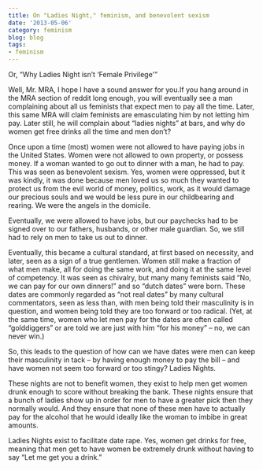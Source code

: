 ```yaml
---
title: On "Ladies Night," feminism, and benevolent sexism
date: '2013-05-06'
category: feminism
blog: blog
tags:
- feminism
---
```


Or, “Why Ladies Night isn’t ‘Female Privilege'”

Well, Mr. MRA, I hope I have a sound answer for you.If you hang around in the MRA section of reddit long enough, you will eventually see a man complaining about all us feminists that expect men to pay all the time. Later, this same MRA will claim feminists are emasculating him by not letting him pay. Later still, he will complain about “ladies nights” at bars, and why do women get free drinks all the time and men don’t?

Once upon a time (most) women were not allowed to have paying jobs in the United States. Women were not allowed to own property, or possess money. If a woman wanted to go out to dinner with a man, he had to pay. This was seen as benevolent sexism. Yes, women were oppressed, but it was kindly, it was done because men loved us so much they wanted to protect us from the evil world of money, politics, work, as it would damage our precious souls and we would be less pure in our childbearing and rearing. We were the angels in the domicile.

Eventually, we were allowed to have jobs, but our paychecks had to be signed over to our fathers, husbands, or other male guardian. So, we still had to rely on men to take us out to dinner.

Eventually, this became a cultural standard, at first based on necessity, and later, seen as a sign of a true gentlemen. Women still make a fraction of what men make, all for doing the same work, and doing it at the same level of competency. It was seen as chivalry, but many many feminists said “No, we can pay for our own dinners!” and so “dutch dates” were born. These dates are commonly regarded as “not real dates” by many cultural commentators, seen as less than, with men being told their masculinity is in question, and women being told they are too forward or too radical. (Yet, at the same time, women who let men pay for the dates are often called “golddiggers” or are told we are just with him “for his money” – no, we can never win.)

So, this leads to the question of how can we have dates were men can keep their masculinity in tack – by having enough money to pay the bill – and have women not seem too forward or too stingy? Ladies Nights.

These nights are not to benefit women, they exist to help men get women drunk enough to score without breaking the bank. These nights ensure that a bunch of ladies show up in order for men to have a greater pick then they normally would. And they ensure that none of these men have to actually pay for the alcohol that he would ideally like the woman to imbibe in great amounts.

Ladies Nights exist to facilitate date rape. Yes, women get drinks for free, meaning that men get to have women be extremely drunk without having to say “Let me get you a drink.”